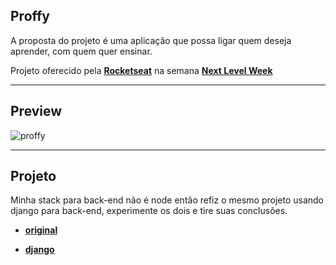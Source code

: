 ## Proffy

A proposta do projeto é uma aplicação que possa ligar quem deseja aprender, com quem quer ensinar.

Projeto oferecido pela **[Rocketseat](https://github.com/Rocketseat)** na semana **[Next Level Week](https://nextlevelweek.com/)**

----
## Preview


![proffy](https://user-images.githubusercontent.com/46036174/89835415-234ca380-db3b-11ea-88c0-46c2bf470930.jpeg)

----
## Projeto
Minha stack para back-end não é node então refiz o mesmo projeto usando django para back-end, experimente os dois e tire suas conclusões.
 
- **[original](https://github.com/gustavo-wanderley/proffy/tree/master/original)**

- **[django](https://github.com/gustavo-wanderley/proffy/tree/master/django)**